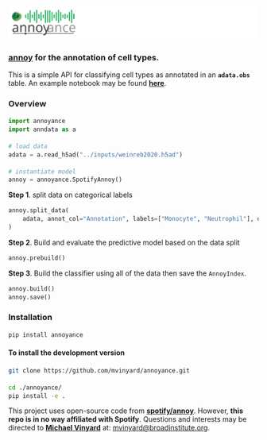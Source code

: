 # ![logo](/docs/images/annoyance.logo.svg)

### [**annoy**](https://github.com/spotify/annoy) for the **an**notation of **ce**ll types. 


This is a simple API for classifying cell types as annotated in an **`adata.obs`** table. An example notebook may be found [**here**](docs/notebooks/annoyance.example.pbmc3k.ipynb).

### Overview
```python
import annoyance
import anndata as a

# load data
adata = a.read_h5ad("../inputs/weinreb2020.h5ad")

# instantiate model
annoy = annoyance.SpotifyAnnoy()
```

**Step 1**. split data on categorical labels
```python
annoy.split_data(
    adata, annot_col="Annotation", labels=["Monocyte", "Neutrophil"], on="X_pca"
)
```

**Step 2**. Build and evaluate the predictive model based on the data split

```python
annoy.prebuild()
```

**Step 3**. Build the classifier using all of the data then save the `AnnoyIndex`. 
```python
annoy.build()
annoy.save()
```


### Installation

```BASH
pip install annoyance
```

#### To install the development version

```BASH
git clone https://github.com/mvinyard/annoyance.git

cd ./annoyance/
pip install -e .
```

This project uses open-source code from [**spotify/annoy**](https://github.com/spotify/annoy). However, **this repo is in no way affiliated with Spotify**. Questions and interests may be directed to [**Michael Vinyard**](https://github.com/mvinyard) at: [mvinyard@broadinstitute.org](mailto:mvinyard@broadinstitute.org). 

